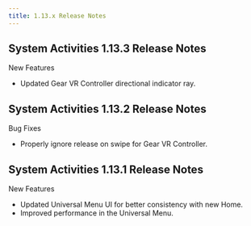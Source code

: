 ```yaml
---
title: 1.13.x Release Notes
---
```




## System Activities 1.13.3 Release Notes

New Features

* Updated Gear VR Controller directional indicator ray.


## System Activities 1.13.2 Release Notes

Bug Fixes

* Properly ignore release on swipe for Gear VR Controller.


## System Activities 1.13.1 Release Notes

New Features

* Updated Universal Menu UI for better consistency with new Home.
* Improved performance in the Universal Menu. 

